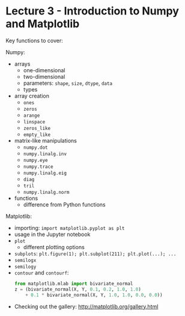 # Lecture 3 - Introduction to Numpy and Matplotlib

Key functions to cover:

Numpy:

* arrays
  * one-dimensional
  * two-dimensional
  * parameters: `shape`, `size`, `dtype`, `data`
  * types
* array creation
  * `ones`
  * `zeros`
  * `arange`
  * `linspace`
  * `zeros_like`
  * `empty_like`
* matrix-like manipulations
  * `numpy.dot`
  * `numpy.linalg.inv`
  * `numpy.eye`
  * `numpy.trace`
  * `numpy.linalg.eig`
  * `diag`
  * `tril`
  * `numpy.linalg.norm`
* functions
  * difference from Python functions


Matplotlib:

* importing: `import matplotlib.pyplot as plt`
* usage in the Jupyter notebook
* `plot`
  * different plotting options
* `subplots`: `plt.figure(1); plt.subplot(211); plt.plot(...); ...`
* `semilogx`
* `semilogy`
* `contour` and `contourf`:
  ```python
  from matplotlib.mlab import bivariate_normal
  z = (bivariate_normal(X, Y, 0.1, 0.2, 1.0, 1.0)
      + 0.1 * bivariate_normal(X, Y, 1.0, 1.0, 0.0, 0.0))
  ```
* Checking out the gallery: http://matplotlib.org/gallery.html
